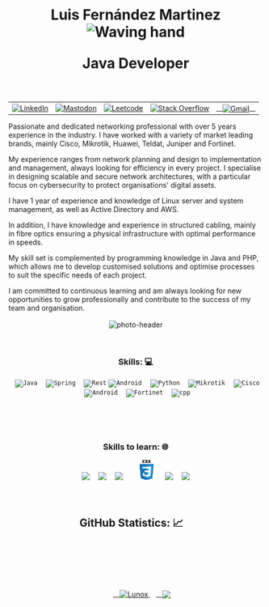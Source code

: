 <!-- NAME -->
<h1 align="center">
    Luis Fernández Martinez
    <img src="https://i.imgur.com/a0Vis9k.gif" height="30" width="30" alt="Waving hand">
    <br><p align="center">Java Developer</p>
</h1>   
<!-- Social Network -->
<div width="100%" align="center">
    <table id="social-networks">
       <tr>
           <td>
                <!-- LINKEDIN -->
                <a href="https://www.linkedin.com/in/lufermy/">
                <img src="https://i.imgur.com/49McsIE.png" height="30" alt="LinkedIn"
                </a>
           </td>
           <td>
                <!-- MASTODON -->
                <a href="https://mastodon.social/@lufer">
                <img src="https://i.imgur.com/Uwwp2oC.png" height="30" alt="Mastodon"
                </a>
           </td>
           <td>
                <!-- LEETCODE -->
                <a href="https://leetcode.com/lufermy/">
                <img src="https://i.imgur.com/FhxR7aS.png" height="30" alt="Leetcode"
                </a>
           </td>
           <td>
                <!-- STACK OVERFLOW -->
                <a href="https://stackoverflow.com/users/16035464/lufermy">
                <img src="https://i.imgur.com/GmVyYAz.png" height="30" alt="Stack Overflow"
                </a>
           </td>
                <td>
                    <a href="mailto:luisfernandezmartinezz@gmail.com">
                    <img align="center" alt="Gmail" width="22px" src="https://i.imgur.com/08JgbaI.png" />
                    </a>
                </td>
        </tr>
    </table>
</div>
<a>
Passionate and dedicated networking professional with over 5 years experience in the industry. I have worked with a variety of market leading brands, mainly Cisco, Mikrotik, Huawei, Teldat, Juniper and Fortinet.

My experience ranges from network planning and design to implementation and management, always looking for efficiency in every project. I specialise in designing scalable and secure network architectures, with a particular focus on cybersecurity to protect organisations' digital assets.

I have 1 year of experience and knowledge of Linux server and system management, as well as Active Directory and AWS.

In addition, I have knowledge and experience in structured cabling, mainly in fibre optics ensuring a physical infrastructure with optimal performance in speeds.

My skill set is complemented by programming knowledge in Java and PHP, which allows me to develop customised solutions and optimise processes to suit the specific needs of each project.

I am committed to continuous learning and am always looking for new opportunities to grow professionally and contribute to the success of my team and organisation.
</a>
<!-- Background -->
<div align="center">
<img align="center" alt="photo-header" src="https://i.imgur.com/ErBSsXK.jpg"/>
</div>

&nbsp;

<!-- Technical Skills -->
<p><H3 align="center"><strong> Skills: 💻 </strong></H3></p>
<div align="center">
    <code><img height="40" src="https://i.imgur.com/YvznDWk.png" alt="Java"></code>
    <code><img height="40" src="https://i.imgur.com/PmA4XLn.png" alt="Spring"></code>
    <code><img height="40" src="https://i.imgur.com/krq9akH.png" alt="Rest"></code>
    <code><img height="40" src="https://i.imgur.com/hOqrIfL.png" alt="Android"></code>
    <code><img height="40" src="https://i.imgur.com/XTJGYM0.png" alt="Python"></code>
    <code><img height="40" src="https://i.imgur.com/o3fYe20.jpeg" alt="Mikrotik"></code>
    <code><img height="40" src="https://i.imgur.com/n2YX672.png" alt="Cisco"></code>
    <code><img height="40" src="https://i.imgur.com/hOqrIfL.png" alt="Android"></code>
    <code><img height="40" src="https://i.imgur.com/CPT6Y3q.png" alt="Fortinet"></code>
    <code><img height="40" src="https://i.imgur.com/p2gH40V.png" alt="cpp"></code>
</div>
  
<br><br>

    <!-- Skills to learn -->
<p><H3 align="center"><strong>Skills to learn: 🌐</strong></p>
    
    <code><img height="40" src="https://user-images.githubusercontent.com/55005374/101125928-05122400-35c0-11eb-836b-4c2e4de16070.png"></code>
    <code><img height="40" src="https://user-images.githubusercontent.com/55005374/99864609-ecd6e980-2b69-11eb-8268-1a455c00eefe.png"></code>
    <code><img height="40" src="https://user-images.githubusercontent.com/55005374/99864949-fbbe9b80-2b6b-11eb-8b5a-4ca8cd68261e.png"></code>    
    <code><img height="40" src="https://raw.githubusercontent.com/github/explore/80688e429a7d4ef2fca1e82350fe8e3517d3494d/topics/css/css.png"></code> 
    <code><img height="40" src="https://user-images.githubusercontent.com/55005374/95688807-0d567000-0bca-11eb-8cec-9a813166d3d8.png"></code>
    <code><img height="40" src="https://user-images.githubusercontent.com/55005374/95686219-bd6fad00-0bb9-11eb-9dfd-be7dd980d005.png"></code>
    
    </p>
&nbsp;

<!-- GitHub Stats -->
<H2 align="center"><strong>GitHub Statistics: 📈
    </strong>
</H2>
        <p align="center">
            <div align="center">
        </p>
        
<a href="https://github.com/Lunox-code?tab=repositories">
    <img align="center" 
              src="https://github-readme-stats.vercel.app/api/top-langs/?username=Lunox-code&layout=compact&show_icons=true&title_color=81a1c0&icon_color=79ff97&text_color=d5dbe6&bg_color=2e3440" 
              alt='Lunox's favorite languages" />
</a>
    
<a href="https://github.com/Lunox-code">
    <img align="center"
              src="https://github-readme-stats.vercel.app/api?username=Lunox-code&show_icons=true&hide=contribs,prs&cache_seconds=86400&theme=nord" />
</a>
